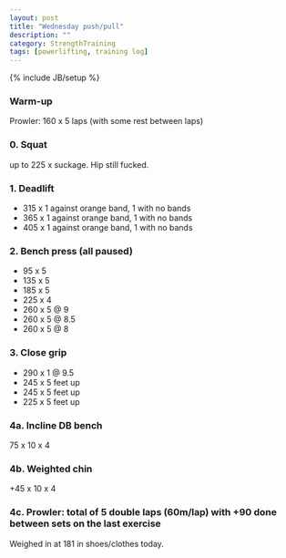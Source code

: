 ```yaml
---
layout: post
title: "Wednesday push/pull"
description: ""
category: StrengthTraining
tags: [powerlifting, training log]
---
```

{% include JB/setup %}

### Warm-up

Prowler: 160 x 5 laps (with some rest between laps)

### 0. Squat
up to 225 x suckage. Hip still fucked.


### 1. Deadlift
* 315 x 1 against orange band, 1 with no bands
* 365 x 1 against orange band, 1 with no bands
* 405 x 1 against orange band, 1 with no bands


### 2. Bench press (all paused)
* 95 x 5
* 135 x 5
* 185 x 5
* 225 x 4
* 260 x 5 @ 9
* 260 x 5 @ 8.5
* 260 x 5 @ 8


### 3. Close grip
* 290 x 1 @ 9.5
* 245 x 5 feet up
* 245 x 5 feet up
* 225 x 5 feet up 


### 4a. Incline DB bench
75 x 10 x 4

### 4b. Weighted chin
+45 x 10 x 4

### 4c. Prowler: total of 5 double laps (60m/lap) with +90 done between sets on the last exercise

Weighed in at 181 in shoes/clothes today.